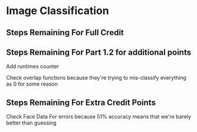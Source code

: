 # Image Classification

## Steps Remaining For Full Credit

## Steps Remaining For Part 1.2 for additional points

Add runtimes counter

Check overlap functions because they're trying to mis-classify everything as 0 for some reason

## Steps Remaining For Extra Credit Points 

Check Face Data For errors because 51% accuracy means that we're barely better than guessing